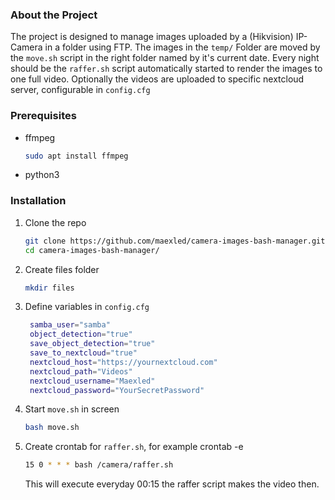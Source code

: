 ### About the Project
The project is designed to manage images uploaded by a (Hikvision) IP-Camera in a folder using FTP. The images in the `temp/` Folder are moved by the `move.sh` script in the right folder named by it's current date. Every night should be the `raffer.sh` script automatically started to render the images to one full video. Optionally the videos are uploaded to specific nextcloud server, configurable in `config.cfg`

### Prerequisites

* ffmpeg
  ```sh
  sudo apt install ffmpeg
* python3

### Installation

1. Clone the repo
   ```sh
   git clone https://github.com/maexled/camera-images-bash-manager.git
   cd camera-images-bash-manager/
   ```
2. Create files folder
   ```sh
   mkdir files
   ```
3. Define variables in `config.cfg`
   ```bash
    samba_user="samba"
    object_detection="true"
    save_object_detection="true"
    save_to_nextcloud="true"
    nextcloud_host="https://yournextcloud.com"
    nextcloud_path="Videos"
    nextcloud_username="Maexled"
    nextcloud_password="YourSecretPassword"
4. Start `move.sh` in screen
    ```sh
   bash move.sh
   ```
5. Create crontab for `raffer.sh`, for example crontab -e
    ```sh
   15 0 * * * bash /camera/raffer.sh
   ```
   This will execute everyday 00:15 the raffer script makes the video then.

